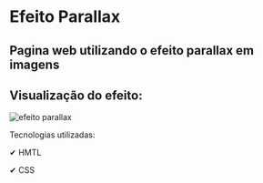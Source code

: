 # Efeito Parallax

## Pagina web utilizando o efeito parallax em imagens

## Visualização do efeito:


![efeito parallax](https://github.com/leonardo2212C/Pagina-parallax/blob/main/Visualiza%C3%A7%C3%A3o-Pagina-Parallax.gif)


Tecnologias utilizadas:

✔ HMTL

✔ CSS
